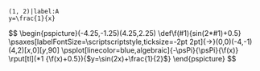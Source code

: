 ```desmos-graph
(1, 2)|label:A
y=\frac{1}{x}
```

$$
\begin{pspicture}(-4.25,-1.25)(4.25,2.25)
    \def\f(#1){sin(2*#1)+0.5}
    \psaxes[labelFontSize=\scriptscriptstyle,ticksize=-2pt 2pt]{->}(0,0)(-4,-1)(4,2)[$x$,0][$y$,90]
    \psplot[linecolor=blue,algebraic]{-\psPi}{\psPi}{\f(x)}
    \rput[tl](*1 {\f(x)+0.5}){$y=\sin(2x)+\frac{1}{2}$}
\end{pspicture}
$$
